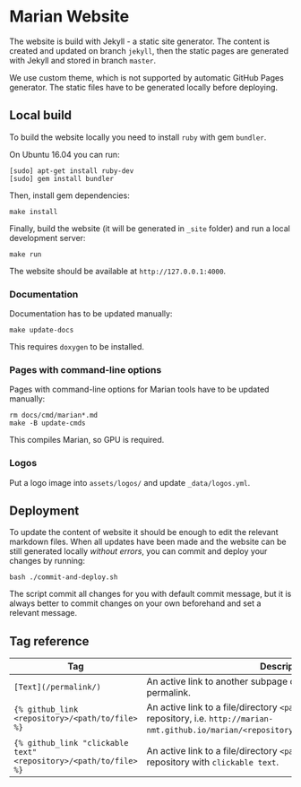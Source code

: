 # Marian Website

The website is build with Jekyll - a static site generator.
The content is created and updated on branch `jekyll`, then the static pages
are generated with Jekyll and stored in branch `master`.

We use custom theme, which is not supported by automatic GitHub Pages
generator. The static files have to be generated locally before deploying.


## Local build

To build the website locally you need to install `ruby` with gem `bundler`.

On Ubuntu 16.04 you can run:

    [sudo] apt-get install ruby-dev
    [sudo] gem install bundler

Then, install gem dependencies:

    make install

Finally, build the website (it will be generated in `_site` folder) and run a
local development server:

    make run

The website should be available at `http://127.0.0.1:4000`.

### Documentation

Documentation has to be updated manually:

    make update-docs

This requires `doxygen` to be installed.

### Pages with command-line options

Pages with command-line options for Marian tools have to be updated manually:

    rm docs/cmd/marian*.md
    make -B update-cmds

This compiles Marian, so GPU is required.

### Logos

Put a logo image into `assets/logos/` and update `_data/logos.yml`.


## Deployment

To update the content of website it should be enough to edit the relevant
markdown files.
When all updates have been made and the website can be still generated locally
*without errors*, you can commit and deploy your changes by running:

    bash ./commit-and-deploy.sh

The script commit all changes for you with default commit message, but it is
always better to commit changes on your own beforehand and set a relevant
message.


## Tag reference

| Tag | Description |
| --- | --- |
| `[Text](/permalink/)` | An active link to another subpage of the website identified by its permalink. |
| `{% github_link <repository>/<path/to/file> %}` | An active link to a file/directory `<path/to/file>` in the given repository, i.e. `http://marian-nmt.github.io/marian/<repository>/tree/master/<path/to/file>`. |
| `{% github_link "clickable text" <repository>/<path/to/file> %}` | An active link to a file/directory `<path/to/file>` in the given repository with `clickable text`. |
